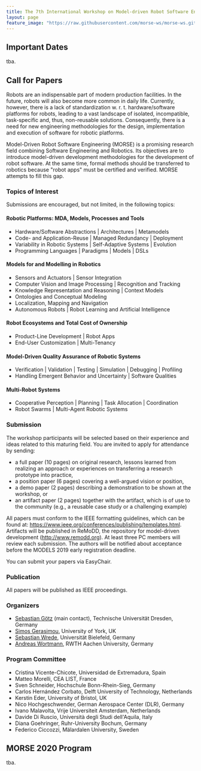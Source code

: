 ```yaml
---
title: The 7th International Workshop on Model-driven Robot Software Engineering
layout: page
feature_image: "https://raw.githubusercontent.com/morse-ws/morse-ws.github.io/master/images/kitchen.png"
---
```


## Important Dates

tba.

## Call for Papers

Robots are an indispensable part of modern production facilities. In the future, robots will also become more common in daily life. Currently, however, there is a lack of standardization w. r. t. hardware/software platforms for robots, leading to a vast landscape of isolated, incompatible, task-specific and, thus, non-reusable solutions. Consequently, there is a need for new engineering methodologies for the design, implementation and execution of software for robotic platforms.

Model-Driven Robot Software Engineering (MORSE) is a promising research field combining Software Engineering and Robotics. Its objectives are to introduce model-driven development methodologies for the development of robot software. At the same time, formal methods should be transferred to robotics because "robot apps" must be certified and verified. MORSE attempts to fill this gap. 

### Topics of Interest

Submissions are encouraged, but not limited, in the following topics:

#### Robotic Platforms: MDA, Models, Processes and Tools
  - Hardware/Software Abstractions &#124; Architectures &#124; Metamodels
  - Code- and Application-Reuse &#124; Managed Redundancy &#124; Deployment
  - Variability in Robotic Systems &#124; Self-Adaptive Systems &#124; Evolution
  - Programming Languages &#124; Paradigms &#124; Models &#124; DSLs 
#### Models for and Modelling in Robotics
  - Sensors and Actuators &#124; Sensor Integration
  - Computer Vision and Image Processing &#124; Recognition and Tracking
  - Knowledge Representation and Reasoning &#124; Context Models
  - Ontologies and Conceptual Modeling
  - Localization, Mapping and Navigation
  - Autonomous Robots &#124; Robot Learning and Artificial Intelligence 
#### Robot Ecosystems and Total Cost of Ownership
  - Product-Line Development &#124; Robot Apps
  - End-User Customization &#124; Multi-Tenancy 
#### Model-Driven Quality Assurance of Robotic Systems
  - Verification &#124; Validation &#124; Testing &#124; Simulation &#124; Debugging &#124; Profiling
  - Handling Emergent Behavior and Uncertainty &#124; Software Qualities 
#### Multi-Robot Systems
  - Cooperative Perception &#124; Planning &#124; Task Allocation &#124; Coordination
  - Robot Swarms &#124; Multi-Agent Robotic Systems 
  
### Submission

The workshop participants will be selected based on their experience and ideas related to this maturing field. You are invited to apply for attendance by sending:

* a full paper (10 pages) on original research, lessons learned from realizing an approach or experiences on transferring a research prototype into practice,
* a position paper (6 pages) covering a well-argued vision or position,
* a demo paper (2 pages) describing a demonstration to be shown at the workshop, or
* an artifact paper (2 pages) together with the artifact, which is of use to the community (e.g., a reusable case study or a challenging example) 

All papers must conform to the IEEE formatting guidelines, which can be found at: https://www.ieee.org/conferences/publishing/templates.html. Artifacts will be published in ReMoDD, the repository for model-driven development (http://www.remodd.org). At least three PC members will review each submission. The authors will be notified about acceptance before the MODELS 2019 early registration deadline.

You can submit your papers via EasyChair.

### Publication

All papers will be published as IEEE proceedings.

### Organizers

- [Sebastian Götz](http://st.inf.tu-dresden.de/sgoetz/) (main contact), Technische Universität Dresden, Germany
- [Simos Gerasimou](http://www-users.cs.york.ac.uk/simos/), University of York, UK
- [Sebastian Wrede](https://www.cor-lab.de/swrede), Universität Bielefeld, Germany
- [Andreas Wortmann](https://www.se-rwth.de/staff/wortmann/), RWTH Aachen University, Germany

### Program Committee

- Cristina Vicente-Chicote, Universidad de Extremadura, Spain
- Matteo Morelli, CEA LIST, France
- Sven Schneider, Hochschule Bonn-Rhein-Sieg, Germany
- Carlos Hernández Corbato, Delft University of Technology, Netherlands
- Kerstin Eder, University of Bristol, UK
- Nico Hochgeschwender, German Aerospace Center (DLR), Germany
- Ivano Malavolta, Vrije Universiteit Amsterdam, Netherlands
- Davide Di Ruscio, Università degli Studi dell'Aquila, Italy
- Diana Goehringer, Ruhr-University Bochum, Germany
- Federico Ciccozzi, Mälardalen University, Sweden 

##  MORSE 2020 Program

tba.
